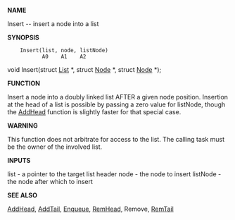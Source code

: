 
**NAME**

Insert -- insert a node into a list

**SYNOPSIS**

```
    Insert(list, node, listNode)
           A0    A1    A2

```
void Insert(struct [List](List) *, struct [Node](Node) *, struct [Node](Node) *);

**FUNCTION**

Insert a node into a doubly linked list AFTER a given node
position.  Insertion at the head of a list is possible by passing a
zero value for listNode, though the [AddHead](AddHead) function is slightly
faster for that special case.

**WARNING**

This function does not arbitrate for access to the list.  The
calling task must be the owner of the involved list.

**INPUTS**

list - a pointer to the target list header
node - the node to insert
listNode - the node after which to insert

**SEE ALSO**

[AddHead](AddHead), [AddTail](AddTail), [Enqueue](Enqueue), [RemHead](RemHead), Remove, [RemTail](RemTail)
